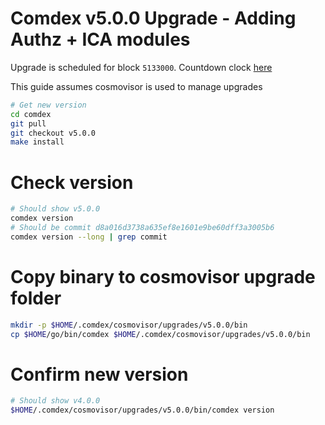 # Comdex v5.0.0 Upgrade - Adding Authz + ICA modules

Upgrade is scheduled for block `5133000`. Countdown clock [here](https://www.mintscan.io/comdex/blocks/5133000)

This guide assumes cosmovisor is used to manage upgrades

```bash
# Get new version
cd comdex
git pull
git checkout v5.0.0
make install
```

# Check version

```bash
# Should show v5.0.0
comdex version
# Should be commit d8a016d3738a635ef8e1601e9be60dff3a3005b6
comdex version --long | grep commit
```

# Copy binary to cosmovisor upgrade folder

```bash
mkdir -p $HOME/.comdex/cosmovisor/upgrades/v5.0.0/bin
cp $HOME/go/bin/comdex $HOME/.comdex/cosmovisor/upgrades/v5.0.0/bin
```

# Confirm new version

```bash
# Should show v4.0.0
$HOME/.comdex/cosmovisor/upgrades/v5.0.0/bin/comdex version
```